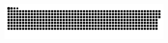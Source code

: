 ![github contribution grid snake animation](https://raw.githubusercontent.com/RomanYankov/snake/output/github-contribution-grid-snake-dark.svg )
